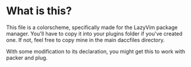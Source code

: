 # What is this?
This file is a colorscheme, specifically made for the LazyVim package manager. You'll have to copy it into your plugins folder if you've created one. If not, feel free to copy mine in the main daccfiles directory.

With some modification to its declaration, you might get this to work with packer and plug.

